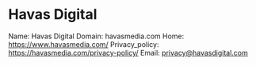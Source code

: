 
# Havas Digital

Name: Havas Digital
Domain: havasmedia.com
Home: https://www.havasmedia.com/
Privacy_policy: https://havasmedia.com/privacy-policy/
Email: privacy@havasdigital.com
